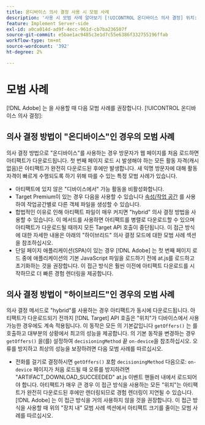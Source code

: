 ```yaml
---
title: 온디바이스 의사 결정 사용 시 모범 사례
description: '사용 시 모범 사례 알아보기 [!UICONTROL 온디바이스 의사 결정] 위치: [!DNL Adobe Target]'
feature: Implement Server-side
exl-id: a0ca014d-ad9f-4ecc-961d-cb7ba236507f
source-git-commit: e5bae1ac9485c3e1d7c55e6386f332755196ffab
workflow-type: tm+mt
source-wordcount: '392'
ht-degree: 2%

---
```


# 모범 사례

[!DNL Adobe] 는 을 사용할 때 다음 모범 사례를 권장합니다. [!UICONTROL 온디바이스 의사 결정]:

## 의사 결정 방법이 &quot;온디바이스&quot;인 경우의 모범 사례

의사 결정 방법으로 &quot;온디바이스&quot;를 사용하는 경우 방문자가 웹 페이지를 처음 로드하면 아티팩트가 다운로드됩니다. 첫 번째 페이지 로드 시 발생해야 하는 모든 활동 자격(캐시 없음)은 아티팩트가 완전히 다운로드된 후에만 발생합니다. 새 익명 방문자에 대해 활동 자격이 빠르게 수행되도록 하기 위해 따를 수 있는 특정 모범 사례가 있습니다.

* 아티팩트에 있지 않은 &quot;디바이스에서&quot; 가능 활동을 비활성화합니다.
* Target Premium이 있는 경우 다음을 사용할 수 있습니다 [속성/작업 공간](https://experienceleague.adobe.com/docs/target/using/administer/manage-users/enterprise/property-channel.html?lang=ko-KR) 를 사용하여 작업공간별로 다른 객체 파일을 생성할 수 있습니다.
* 합법적인 이유로 인해 아티팩트 파일이 매우 커지면 &quot;hybrid&quot; 의사 결정 방법을 사용할 수 있습니다. 이 메서드를 사용하면 아티팩트를 병렬로 다운로드할 수 있으며 아티팩트가 다운로드될 때까지 모든 Target API 호출이 중단됩니다. 이 접근 방식에 대한 자세한 내용은 아래의 &quot;하이브리드&quot; 의사 결정 모드에 대한 모범 사례 섹션을 참조하십시오.
* 단일 페이지 애플리케이션(SPA)이 있는 경우 [!DNL Adobe] 는 첫 번째 페이지 로드 중에 애플리케이션의 기본 JavaScript 파일을 로드하기 전에 at.js를 로드하고 초기화하는 것을 권장합니다. 이 접근 방식은 훨씬 이전에 아티팩트 다운로드를 시작하므로 더 빠른 경험 렌더링을 제공합니다.

## 의사 결정 방법이 &quot;하이브리드&quot;인 경우의 모범 사례

의사 결정 메서드로 &quot;hybrid&quot;를 사용하는 경우 아티팩트가 동시에 다운로드됩니다. 아티팩트가 다운로드되기 전까지 [!DNL Target] API 호출은 &quot;위치&quot;가 디바이스에서 사용 가능한 경우에도 계속 적용됩니다. 이 동작은 모든 의 기본값입니다 `getOffers()` 는 를 호출하고 대부분의 상황에서 최고의 성능을 제공합니다. 의 기본 동작을 변경하는 경우 `getOffers()` 을(를) 설정하여 `decisioningMethod` 끝 `on-device`을 참조하십시오. 오류를 방지하고 최상의 성능을 보장하려면 다음 모범 사례를 따르십시오.

* 전화를 걸기로 결정하시면 `getOffers()` 포함 `decisioningMethod` 다음으로: `on-device` 페이지가 처음 로드될 때 오류를 방지하려면 &quot;ARTIFACT_DOWNLOAD_SUCCEEDED&quot; at.js 이벤트 핸들러 내에서 로드되어야 합니다. 아티팩트가 매우 큰 경우 이 접근 방식을 사용하는 모든 &quot;위치&quot;는 아티팩트가 완전히 다운로드된 후에만 렌더링되므로 경험 렌더링이 지연될 수 있습니다. [!DNL Adobe] 는 이 접근 방식을 거의 사용하지 않을 것을 권장합니다. 이 접근 방식을 사용할 때 위의 &quot;장치 내&quot; 모범 사례 섹션에서 아티팩트 크기를 줄이는 모범 사례를 따르십시오.
